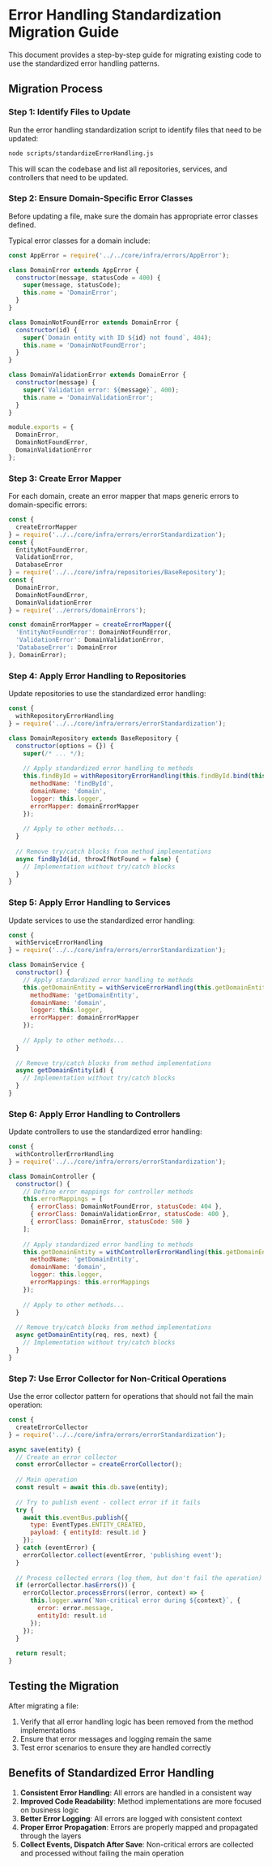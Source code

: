 # Error Handling Standardization Migration Guide

This document provides a step-by-step guide for migrating existing code to use the standardized error handling patterns.

## Migration Process

### Step 1: Identify Files to Update

Run the error handling standardization script to identify files that need to be updated:

```bash
node scripts/standardizeErrorHandling.js
```

This will scan the codebase and list all repositories, services, and controllers that need to be updated.

### Step 2: Ensure Domain-Specific Error Classes

Before updating a file, make sure the domain has appropriate error classes defined.

Typical error classes for a domain include:

```javascript
const AppError = require('../../core/infra/errors/AppError');

class DomainError extends AppError {
  constructor(message, statusCode = 400) {
    super(message, statusCode);
    this.name = 'DomainError';
  }
}

class DomainNotFoundError extends DomainError {
  constructor(id) {
    super(`Domain entity with ID ${id} not found`, 404);
    this.name = 'DomainNotFoundError';
  }
}

class DomainValidationError extends DomainError {
  constructor(message) {
    super(`Validation error: ${message}`, 400);
    this.name = 'DomainValidationError';
  }
}

module.exports = {
  DomainError,
  DomainNotFoundError, 
  DomainValidationError
};
```

### Step 3: Create Error Mapper

For each domain, create an error mapper that maps generic errors to domain-specific errors:

```javascript
const {
  createErrorMapper
} = require('../../core/infra/errors/errorStandardization');
const { 
  EntityNotFoundError, 
  ValidationError, 
  DatabaseError 
} = require('../../core/infra/repositories/BaseRepository');
const {
  DomainError,
  DomainNotFoundError,
  DomainValidationError
} = require('../errors/domainErrors');

const domainErrorMapper = createErrorMapper({
  'EntityNotFoundError': DomainNotFoundError,
  'ValidationError': DomainValidationError,
  'DatabaseError': DomainError
}, DomainError);
```

### Step 4: Apply Error Handling to Repositories

Update repositories to use the standardized error handling:

```javascript
const {
  withRepositoryErrorHandling
} = require('../../core/infra/errors/errorStandardization');

class DomainRepository extends BaseRepository {
  constructor(options = {}) {
    super(/* ... */);
    
    // Apply standardized error handling to methods
    this.findById = withRepositoryErrorHandling(this.findById.bind(this), {
      methodName: 'findById',
      domainName: 'domain',
      logger: this.logger,
      errorMapper: domainErrorMapper
    });
    
    // Apply to other methods...
  }
  
  // Remove try/catch blocks from method implementations
  async findById(id, throwIfNotFound = false) {
    // Implementation without try/catch blocks
  }
}
```

### Step 5: Apply Error Handling to Services

Update services to use the standardized error handling:

```javascript
const {
  withServiceErrorHandling
} = require('../../core/infra/errors/errorStandardization');

class DomainService {
  constructor() {
    // Apply standardized error handling to methods
    this.getDomainEntity = withServiceErrorHandling(this.getDomainEntity.bind(this), {
      methodName: 'getDomainEntity',
      domainName: 'domain',
      logger: this.logger,
      errorMapper: domainErrorMapper
    });
    
    // Apply to other methods...
  }
  
  // Remove try/catch blocks from method implementations
  async getDomainEntity(id) {
    // Implementation without try/catch blocks
  }
}
```

### Step 6: Apply Error Handling to Controllers

Update controllers to use the standardized error handling:

```javascript
const {
  withControllerErrorHandling
} = require('../../core/infra/errors/errorStandardization');

class DomainController {
  constructor() {
    // Define error mappings for controller methods
    this.errorMappings = [
      { errorClass: DomainNotFoundError, statusCode: 404 },
      { errorClass: DomainValidationError, statusCode: 400 },
      { errorClass: DomainError, statusCode: 500 }
    ];
    
    // Apply standardized error handling to methods
    this.getDomainEntity = withControllerErrorHandling(this.getDomainEntity.bind(this), {
      methodName: 'getDomainEntity',
      domainName: 'domain',
      logger: this.logger,
      errorMappings: this.errorMappings
    });
    
    // Apply to other methods...
  }
  
  // Remove try/catch blocks from method implementations
  async getDomainEntity(req, res, next) {
    // Implementation without try/catch blocks
  }
}
```

### Step 7: Use Error Collector for Non-Critical Operations

Use the error collector pattern for operations that should not fail the main operation:

```javascript
const {
  createErrorCollector
} = require('../../core/infra/errors/errorStandardization');

async save(entity) {
  // Create an error collector
  const errorCollector = createErrorCollector();
  
  // Main operation
  const result = await this.db.save(entity);
  
  // Try to publish event - collect error if it fails
  try {
    await this.eventBus.publish({
      type: EventTypes.ENTITY_CREATED,
      payload: { entityId: result.id }
    });
  } catch (eventError) {
    errorCollector.collect(eventError, 'publishing event');
  }
  
  // Process collected errors (log them, but don't fail the operation)
  if (errorCollector.hasErrors()) {
    errorCollector.processErrors((error, context) => {
      this.logger.warn(`Non-critical error during ${context}`, {
        error: error.message,
        entityId: result.id
      });
    });
  }
  
  return result;
}
```

## Testing the Migration

After migrating a file:

1. Verify that all error handling logic has been removed from the method implementations
2. Ensure that error messages and logging remain the same
3. Test error scenarios to ensure they are handled correctly

## Benefits of Standardized Error Handling

1. **Consistent Error Handling**: All errors are handled in a consistent way
2. **Improved Code Readability**: Method implementations are more focused on business logic
3. **Better Error Logging**: All errors are logged with consistent context
4. **Proper Error Propagation**: Errors are properly mapped and propagated through the layers
5. **Collect Events, Dispatch After Save**: Non-critical errors are collected and processed without failing the main operation 